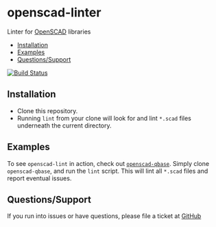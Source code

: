 # openscad-linter

Linter for [OpenSCAD](http://www.openscad.org/) libraries

* [Installation](#installation)
* [Examples](#examples)
* [Questions/Support](#questionssupport)

[![Build Status](https://travis-ci.org/little-blossom/openscad-linter.svg?branch=master)](https://travis-ci.org/little-blossom/openscad-linter)

## Installation

* Clone this repository.
* Running `lint` from your clone will look for and lint `*.scad` files underneath the current directory.

## Examples

To see `openscad-lint` in action, check out [`openscad-qbase`](https://github.com/little-blossom/openscad-qbase). Simply clone `openscad-qbase`, and run the `lint` script. This will lint all `*.scad` files and report eventual issues.

## Questions/Support

If you run into issues or have questions, please file a ticket at [GitHub](https://github.com/little-blossom/openscad-linter/issues/new)
